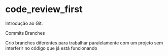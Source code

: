 # code_review_first
Introdução ao Git:

Commits
Branches

Crio branches diferentes para trabalhar paralelamente com um projeto sem interferir no código que já está funcionando
